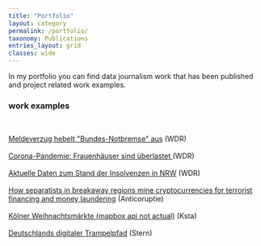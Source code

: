 ```yaml
---
title: "Portfolio"
layout: category
permalink: /portfolio/
taxonomy: Publications
entries_layout: grid
classes: wide
---
```

In my portfolio you can find data journalism work that has been published and project related work examples.

### work examples
<br>
 
[Meldeverzug hebelt "Bundes-Notbremse" aus](https://www1.wdr.de/nachrichten/corona-ueberlastete-frauenhaeuser-100.html)
(WDR)<br />
<br>
[Corona-Pandemie: Frauenhäuser sind überlastet ](https://www1.wdr.de/nachrichten/corona-ueberlastete-frauenhaeuser-100.html)
(WDR)<br />
<br>
[Aktuelle Daten zum Stand der Insolvenzen in NRW](https://www1.wdr.de/nachrichten/wirtschaft/insolvenzzahlen-nrw-100.html)
(WDR)<br />
<br>
[How separatists in breakaway regions mine cryptocurrencies for terrorist financing and money laundering](https://anticoruptie.md/en/investigations/economic//how-separatists-in-breakaway-regions-mine-cryptocurrencies-for-terrorist-financing-and-money-laundering)
(Anticoruptie)<br />
<br>
[Kölner Weihnachtsmärkte (mapbox api not actual)](https://nashtash.github.io/markte/)
(Ksta)<br />
<br>
[Deutschlands digitaler Trampelpfad](https://www.stern.de/digital/online/dsl-verfuegbarkeit--so-langsam-ist-das-internet-in-deutschland-8200690.html)
(Stern)<br />